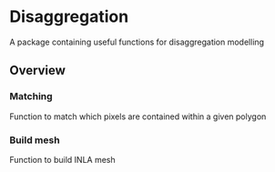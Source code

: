Disaggregation
==============

A package containing useful functions for disaggregation modelling



Overview
--------

### Matching

Function to match which pixels are contained within a given polygon


### Build mesh

Function to build INLA mesh


